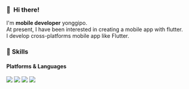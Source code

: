 ### 👋&nbsp; Hi there!
<p>
  I'm <b>mobile developer</b> yonggipo.<br/>
  At present, I have been interested in creating a mobile app with flutter.<br/>
  I develop cross-platforms mobile app like Flutter.<br/>
</p>

### 💪 Skills
#### Platforms & Languages
<p>
  <img src="https://img.shields.io/badge/Swift-F05138?style=flat-square&logo=swift&logoColor=white"/>
  <img src="https://img.shields.io/badge/Flutter-02569B?style=flat-square&logo=flutter&logoColor=white"/>
  <img src="https://img.shields.io/badge/Kotlin-0095D5?style=flat-square&logo=Kotlin&logoColor=white"/> 
  <img src="https://img.shields.io/badge/Java-007396?style=flat-square&logo=Java&logoColor=white"/>
</p>

<!--
**yonggipo/yonggipo** is a ✨ _special_ ✨ repository because its `README.md` (this file) appears on your GitHub profile.

I have experience 7 years of Android development and 2 years of iOS development.<br/>

Here are some ideas to get you started:

- 🔭 I’m currently working on ...
- 🌱 I’m currently learning ...
- 👯 I’m looking to collaborate on ...
- 🤔 I’m looking for help with ...
- 💬 Ask me about ...
- 📫 How to reach me: ...
- 😄 Pronouns: ...
- ⚡ Fun fact: ...
-->
